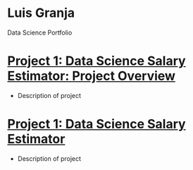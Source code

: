 # Luis Granja
Data Science Portfolio

# [Project 1: Data Science Salary Estimator: Project Overview](https://github.com)
* Description of project
# [Project 1: Data Science Salary Estimator](https://github.com) 
* Description of project
